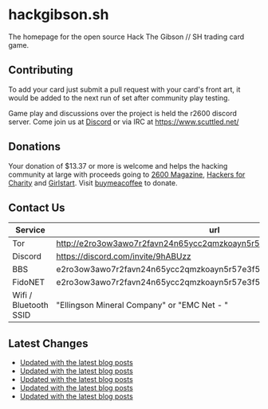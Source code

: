 # hackgibson.sh
The homepage for the open source Hack The Gibson // SH trading card game.


## Contributing

To add your card just submit a pull request with your card's front art, it would be added to the next run of set after community play testing.

Game play and discussions over the project is held the r2600 discord server. Come join us at [Discord](https://discord.com/invite/9hABUzz) or via IRC at https://www.scuttled.net/


## Donations

Your donation of $13.37 or more is welcome and helps the hacking community at large with proceeds going to [2600 Magazine](https://2600.com/), [Hackers for Charity](https://hackersforcharity.org) and [Girlstart](https://girlstart.org).  Visit [buymeacoffee](https://www.buymeacoffee.com/hackgibson.sh) to donate.


## Contact Us

Service | url
-|-
Tor | http://e2ro3ow3awo7r2favn24n65ycc2qmzkoayn5r57e3f56nvjwdcgg32ad.onion
Discord | https://discord.com/invite/9hABUzz
BBS | e2ro3ow3awo7r2favn24n65ycc2qmzkoayn5r57e3f56nvjwdcgg32ad.onion:23
FidoNET | e2ro3ow3awo7r2favn24n65ycc2qmzkoayn5r57e3f56nvjwdcgg32ad.onion:24554
Wifi / Bluetooth SSID | "Ellingson Mineral Company" or "EMC Net - <fidonet address>"

## Latest Changes
<!-- BLOG-POST-LIST:START -->
- [Updated with the latest blog posts](https://github.com/DFW2600/hackgibson.sh/commit/8f916b8408ffd40bc76e064b8e4b4b8b5d879a58)
- [Updated with the latest blog posts](https://github.com/DFW2600/hackgibson.sh/commit/01948e02065035cf35ec5413ff7c70697fee9a92)
- [Updated with the latest blog posts](https://github.com/DFW2600/hackgibson.sh/commit/55df394e5cb15bc49a28bf7ebe87dd3a74c70ed6)
- [Updated with the latest blog posts](https://github.com/DFW2600/hackgibson.sh/commit/aff2cac45a0f1593b1c84ba3b0dc15e7a232969b)
- [Updated with the latest blog posts](https://github.com/DFW2600/hackgibson.sh/commit/c967687207e1d24675b164e8eb4099ef0795443f)
<!-- BLOG-POST-LIST:END -->

